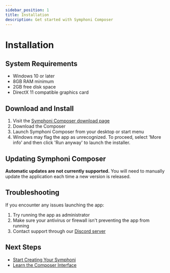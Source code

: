 ```yaml
---
sidebar_position: 1
title: Installation
description: Get started with Symphoni Composer
---
```


# Installation

## System Requirements

- Windows 10 or later
- 8GB RAM minimum
- 2GB free disk space
- DirectX 11 compatible graphics card

## Download and Install

1. Visit the [Symphoni Composer download page](https://symphoni-game.com/download)
2. Download the Composer
3. Launch Symphoni Composer from your desktop or start menu
4. Windows may flag the app as unrecognized. To proceed, select 'More info' and then click 'Run anyway' to launch the installer.

## Updating Symphoni Composer

**Automatic updates are not currently supported.**
You will need to manually update the application each time a new version is released.

## Troubleshooting

If you encounter any issues launching the app:

1. Try running the app as administrator
2. Make sure your antivirus or firewall isn't preventing the app from running
3. Contact support through our [Discord server](https://discord.gg/symphoni)

## Next Steps

- [Start Creating Your Symphoni](/docs/getting-started/setup)
- [Learn the Composer Interface](/docs/map/map-interface)